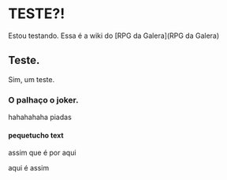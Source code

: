 <!-- TITLE: Teste -->
<!-- SUBTITLE: Nada a declarar -->

# TESTE?!
Estou testando. Essa é a wiki do [RPG da Galera](RPG da Galera)
## Teste.
Sim, um teste.
### O palhaço o joker.
hahahahaha piadas
#### pequetucho text
assim que é 
por aqui

aqui é assim
